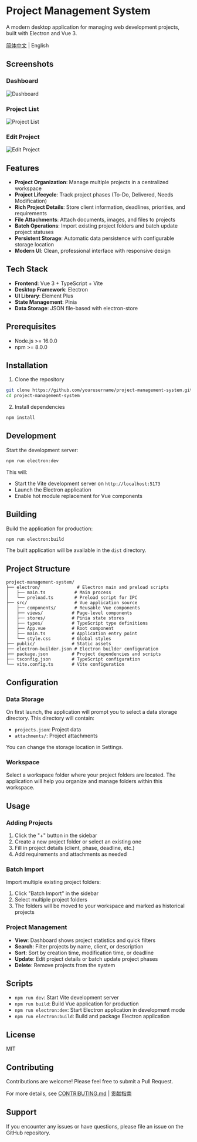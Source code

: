 # Project Management System

A modern desktop application for managing web development projects, built with Electron and Vue 3.

[简体中文](./README.md) | English

## Screenshots

### Dashboard
![Dashboard](https://raw.githubusercontent.com/68057022/Windows-Folder-Management/main/screenshots/01-dashboard.png)

### Project List
![Project List](https://raw.githubusercontent.com/68057022/Windows-Folder-Management/main/screenshots/02-project-list.png)

### Edit Project
![Edit Project](https://raw.githubusercontent.com/68057022/Windows-Folder-Management/main/screenshots/03-edit-project.png)

## Features

- **Project Organization**: Manage multiple projects in a centralized workspace
- **Project Lifecycle**: Track project phases (To-Do, Delivered, Needs Modification)
- **Rich Project Details**: Store client information, deadlines, priorities, and requirements
- **File Attachments**: Attach documents, images, and files to projects
- **Batch Operations**: Import existing project folders and batch update project statuses
- **Persistent Storage**: Automatic data persistence with configurable storage location
- **Modern UI**: Clean, professional interface with responsive design

## Tech Stack

- **Frontend**: Vue 3 + TypeScript + Vite
- **Desktop Framework**: Electron
- **UI Library**: Element Plus
- **State Management**: Pinia
- **Data Storage**: JSON file-based with electron-store

## Prerequisites

- Node.js >= 16.0.0
- npm >= 8.0.0

## Installation

1. Clone the repository
```bash
git clone https://github.com/yourusername/project-management-system.git
cd project-management-system
```

2. Install dependencies
```bash
npm install
```

## Development

Start the development server:

```bash
npm run electron:dev
```

This will:
- Start the Vite development server on `http://localhost:5173`
- Launch the Electron application
- Enable hot module replacement for Vue components

## Building

Build the application for production:

```bash
npm run electron:build
```

The built application will be available in the `dist` directory.

## Project Structure

```
project-management-system/
├── electron/              # Electron main and preload scripts
│   ├── main.ts           # Main process
│   └── preload.ts        # Preload script for IPC
├── src/                  # Vue application source
│   ├── components/       # Reusable Vue components
│   ├── views/           # Page-level components
│   ├── stores/          # Pinia state stores
│   ├── types/           # TypeScript type definitions
│   ├── App.vue          # Root component
│   ├── main.ts          # Application entry point
│   └── style.css        # Global styles
├── public/              # Static assets
├── electron-builder.json # Electron builder configuration
├── package.json         # Project dependencies and scripts
├── tsconfig.json        # TypeScript configuration
└── vite.config.ts       # Vite configuration
```

## Configuration

### Data Storage

On first launch, the application will prompt you to select a data storage directory. This directory will contain:
- `projects.json`: Project data
- `attachments/`: Project attachments

You can change the storage location in Settings.

### Workspace

Select a workspace folder where your project folders are located. The application will help you organize and manage folders within this workspace.

## Usage

### Adding Projects

1. Click the "+" button in the sidebar
2. Create a new project folder or select an existing one
3. Fill in project details (client, phase, deadline, etc.)
4. Add requirements and attachments as needed

### Batch Import

Import multiple existing project folders:
1. Click "Batch Import" in the sidebar
2. Select multiple project folders
3. The folders will be moved to your workspace and marked as historical projects

### Project Management

- **View**: Dashboard shows project statistics and quick filters
- **Search**: Filter projects by name, client, or description
- **Sort**: Sort by creation time, modification time, or deadline
- **Update**: Edit project details or batch update project phases
- **Delete**: Remove projects from the system

## Scripts

- `npm run dev`: Start Vite development server
- `npm run build`: Build Vue application for production
- `npm run electron:dev`: Start Electron application in development mode
- `npm run electron:build`: Build and package Electron application

## License

MIT

## Contributing

Contributions are welcome! Please feel free to submit a Pull Request.

For more details, see [CONTRIBUTING.md](./CONTRIBUTING.md) | [贡献指南](./CONTRIBUTING_CN.md)

## Support

If you encounter any issues or have questions, please file an issue on the GitHub repository.

